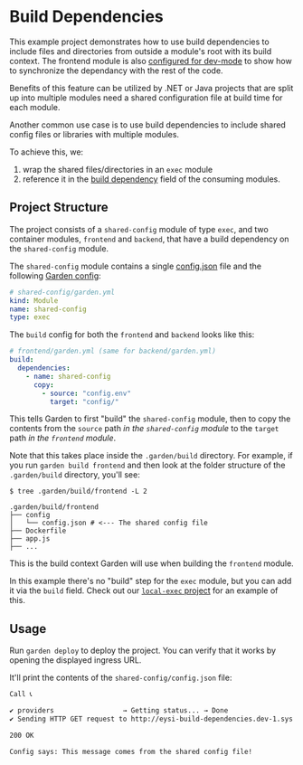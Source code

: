 # Build Dependencies

This example project demonstrates how to use build dependencies to include files and directories from outside a module's root with its build context.
The frontend module is also [configured for dev-mode](frontend/garden.yml#L13-L23) to show how to synchronize the dependancy with the rest of the code.

Benefits of this feature can be utilized by .NET or Java projects that are split up into multiple modules need a shared configuration file at build time for each module.

Another common use case is to use build dependencies to include shared config files or libraries with multiple modules.

To achieve this, we:

1. wrap the shared files/directories in an `exec` module
2. reference it in the [build dependency](https://docs.garden.io/reference/module-types/container#build-dependencies) field of the consuming modules.

## Project Structure

The project consists of a `shared-config` module of type `exec`, and two container modules, `frontend` and `backend`, that have a build dependency on the `shared-config` module.

The `shared-config` module contains a single [config.json](shared-config/config.json) file and the following [Garden config](shared-config/garden.yml):

```yaml
# shared-config/garden.yml
kind: Module
name: shared-config
type: exec
```

The `build` config for both the `frontend` and `backend` looks like this:

```yaml
# frontend/garden.yml (same for backend/garden.yml)
build:
  dependencies:
    - name: shared-config
      copy:
        - source: "config.env"
          target: "config/"
```

This tells Garden to first "build" the `shared-config` module, then to copy the contents from the `source` path *in the `shared-config` module* to the `target` path *in the `frontend` module*.

Note that this takes place inside the `.garden/build` directory. For example, if you run `garden build frontend` and then look at the folder structure of the `.garden/build` directory, you'll see:

```console
$ tree .garden/build/frontend -L 2

.garden/build/frontend
├── config
│   └── config.json # <--- The shared config file
├── Dockerfile
├── app.js
├── ...
```

This is the build context Garden will use when building the `frontend` module.

In this example there's no "build" step for the `exec` module, but you can add it via the `build` field. Check out our [`local-exec` project](../local-exec/README.md) for an example of this.

## Usage

Run `garden deploy` to deploy the project. You can verify that it works by opening the displayed ingress URL.

It'll print the contents of the `shared-config/config.json` file:

```sh
Call 📞

✔ providers                 → Getting status... → Done
✔ Sending HTTP GET request to http://eysi-build-dependencies.dev-1.sys.garden/hello-frontend

200 OK

Config says: This message comes from the shared config file!
```
